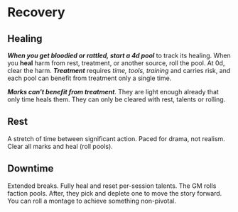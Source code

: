 # Recovery

## Healing

**_When you get bloodied or rattled, start a 4d pool_** to track its healing. When you **heal** harm from rest, treatment, or another source, roll the pool. At 0d, clear the harm. **_Treatment_** requires _time, tools, training_ and carries risk, and each pool can benefit from treatment only a single time.

**_Marks can't benefit from treatment_**. They are light enough already that only time heals them. They can only be cleared with rest, talents or rolling.

## Rest

A stretch of time between significant action. Paced for drama, not realism. Clear all marks and heal (roll pools).

## Downtime

Extended breaks. Fully heal and reset per-session talents. The GM rolls faction pools. After, they pick and deplete one to move the story forward. You can roll a montage to achieve something non-pivotal.
